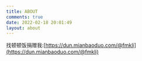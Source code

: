 ```yaml
---
title: ABOUT
comments: true
date: 2022-02-18 20:01:49
layout: about
---
```

找顿顿饭捐赠我:[https://dun.mianbaoduo.com/@fmkli](https://dun.mianbaoduo.com/@fmkli)

